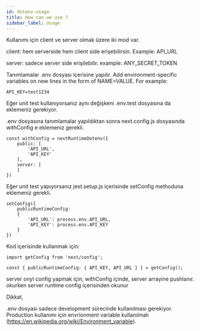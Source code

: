 ```yaml
---
id: dotenv-usage
title: How can we use ?
sidebar_label: Usage
---
```


Kullanımı için client ve server olmak üzere iki mod var.


client: hem serverside hem client side erişebilirsin. 
Example: API_URL 

server: sadece server side erişilebilir. example: ANY_SECRET_TOKEN


Tanımlamalar .env dosyası içerisine yapılır.
Add environment-specific variables on new lines in the form of NAME=VALUE. For example:

```
API_KEY=test1234

```

Eğer unit test kullanıyorsanız aynı değişkeni .env.test dosyasına da eklemeniz gerekiyor.

.env dosyasına tanımlamalar yapıldıktan sonra next.config.js dosyasında withConfig e eklemeniz gerekli.

```
const withConfig = nextRuntimeDotenv({
	public: [
		'API_URL',
		'API_KEY'
	],
	server: [
	]
})
```

Eğer unit test yapıyorsanız jest.setup.js içerisinde setConfig methoduna eklemeniz gerekli.

```
setConfig({
	publicRuntimeConfig:
	{
		'API_URL': process.env.API_URL,
		'API_KEY': process.env.API_KEY
	}
})
```


Kod içerisinde kullanmak için:

```
import getConfig from 'next/config';

const { publicRuntimeConfig: { API_KEY, API_URL } } = getConfig();
````


server onyl config yapmak için, withConfig içinde, server arrayine pushlanır. 
okurken server runtime config içerisinden okunur


Dikkat,

.env dosyası sadece development sürecinde kullanılması gerekiyor. 
Production kullanımı için envrionment variable kullanılmalı (https://en.wikipedia.org/wiki/Environment_variable).

